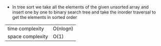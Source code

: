 - In tree sort we take all the elements of the given unsorted array and insert one by one to binary search tree and take the inorder traversal to get the elements in sorted order

|                  |          |
| ---------------- | -------- |
| time complexity  | O(nlogn) |
| space complexity | O(1)     |
